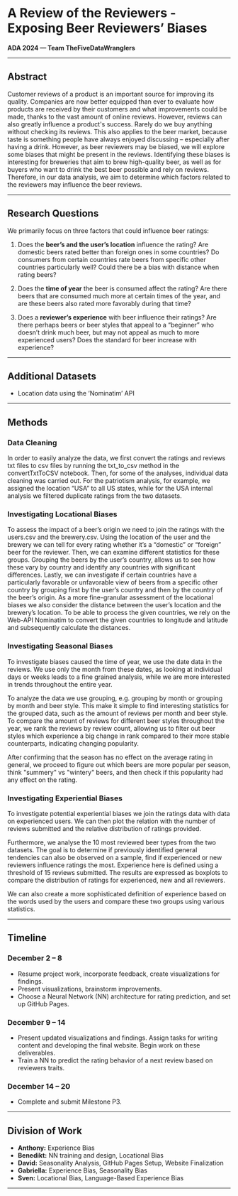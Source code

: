 # A Review of the Reviewers - Exposing Beer Reviewers’ Biases  
**ADA 2024 — Team TheFiveDataWranglers**

---

## Abstract
Customer reviews of a product is an important source for improving its quality. Companies are now better equipped than ever to evaluate how products are received by their customers and what improvements could be made, thanks to the vast amount of online reviews.
However, reviews can also greatly influence a product's success. Rarely do we buy anything without checking its reviews.
This also applies to the beer market, because taste is something people have always enjoyed discussing – especially after having a drink.
However, as beer reviewers may be biased, we will explore some biases that might be present in the reviews. Identifying these biases is interesting for breweries that aim to brew high-quality beer, as well as for buyers who want to drink the best beer possible and rely on reviews.
Therefore, in our data analysis, we aim to determine which factors related to the reviewers may influence the beer reviews.

---

## Research Questions

We primarily focus on three factors that could influence beer ratings:

1. Does the **beer’s and the user’s location** influence the rating? Are domestic beers rated better than foreign ones in some countries? Do consumers from certain countries rate beers from specific other countries particularly well? Could there be a bias with distance when rating beers?

2. Does the **time of year** the beer is consumed affect the rating? Are there beers that are consumed much more at certain times of the year, and are these beers also rated more favorably during that time?

3. Does a **reviewer’s experience** with beer influence their ratings? Are there perhaps beers or beer styles that appeal to a “beginner” who doesn’t drink much beer, but may not appeal as much to more experienced users? Does the standard for beer increase with experience?

---

## Additional Datasets

- Location data using the ‘Nominatim’ API

---

## Methods

### Data Cleaning

In order to easily analyze the data, we first convert the ratings and reviews txt files to csv files by running the txt_to_csv method in the convertTxtToCSV notebook.
Then, for some of the analyses, individual data cleaning was carried out. For the patriotism analysis, for example, we assigned the location “USA” to all US states, while for the USA internal analysis we filtered duplicate ratings from the two datasets.

### Investigating Locational Biases

To assess the impact of a beer’s origin we need to join the ratings with the users.csv and the brewery.csv. Using the location of the user and the brewery we can tell for every rating whether it’s a “domestic” or “foreign” beer for the reviewer.
Then, we can examine different statistics for these groups. Grouping the beers by the user’s country, allows us to see how these vary by country and identify any countries with significant differences.
Lastly, we can investigate if certain countries have a particularly favorable or unfavorable view of beers from a specific other country by grouping first by the user’s country and then by the country of the beer’s origin.
As a more fine-granular assessment of the locational biases we also consider the distance between the user’s location and the brewery’s location. To be able to process the given countries, we rely on the Web-API Nominatim to convert the given countries to longitude and latitude and subsequently calculate the distances.

### Investigating Seasonal Biases

To investigate biases caused the time of year, we use the date data in the reviews. We use only the month from these dates, as looking at individual days or weeks leads to a fine grained analysis, while we are more interested in trends throughout the entire year.

To analyze the data we use grouping, e.g. grouping by month or grouping by month and beer style. This make it simple to find interesting statistics for the grouped data, such as the amount of reviews per month and beer style. To compare the amount of reviews for different beer styles throughout the year, we rank the reviews by review count, allowing us to filter out beer styles which experience a big change in rank compared to their more stable counterparts, indicating changing popularity.

After confirming that the season has no effect on the average rating in general, we proceed to figure out which beers are more popular per season, think "summery" vs "wintery" beers, and then check if this popularity had any effect on the rating.


### Investigating Experiential Biases

To investigate potential experiential biases we join the ratings data with data on experienced users. We can then plot the relation with the number of reviews submitted and the relative distribution of ratings provided.

Furthermore, we analyse the 10 most reviewed beer types from the two datasets. The goal is to determine if previously identified general tendencies can also be observed on a sample, find if experienced or new reviewers influence ratings the most. Experience here is defined using a threshold of 15 reviews submitted. The results are expressed as boxplots to compare the distribution of ratings for experienced, new and all reviewers.

We can also create a more sophisticated definition of experience based on the words used by the users and compare these two groups using various statistics.

---

## Timeline

### December 2 – 8
- Resume project work, incorporate feedback, create visualizations for findings.
- Present visualizations, brainstorm improvements.
- Choose a Neural Network (NN) architecture for rating prediction, and set up GitHub Pages.

### December 9 – 14
- Present updated visualizations and findings. Assign tasks for writing content and developing the final website. Begin work on these deliverables.
- Train a NN to predict the rating behavior of a next review based on reviewers traits.

### December 14 – 20
- Complete and submit Milestone P3.

---

## Division of Work

- **Anthony:** Experience Bias
- **Benedikt:** NN training and design, Locational Bias
- **David:** Seasonality Analysis, GitHub Pages Setup, Website Finalization
- **Gabriella:** Experience Bias, Seasonality Bias
- **Sven:** Locational Bias, Language-Based Experience Bias

---
